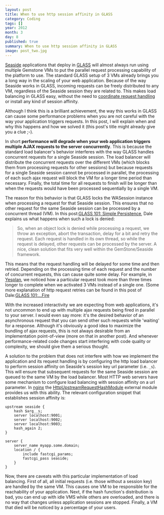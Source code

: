 ```yaml
---
layout: post
title: When to use http session affinity in GLASS
category: Coding
tags: []
year: 2012
month: 3
day: 8
published: true
summary: When to use http session affinity in GLASS
image: post_two.jpg
---
```


[Seaside](http://www.seaside.st/) applications that deploy in [GLASS](http://gemstonesoup.wordpress.com/category/glass/) will almost always run using multiple Gemstone VMs to put the parallel request processing capability of the platform to use. The standard GLASS setup of 3 VMs already brings you a long way in the scaling of your web application. Because of the way Seaside works in GLASS, incoming requests can be freely distributed to any VM, regardless of the Seaside session they are related to. This makes load balancing in GLASS easy, without the need to [coordinate request handling](http://book.seaside.st/book/advanced/deployment/deployment-apache/mod-proxy-balancer) or install any kind of session affinity.

Although I think this is a brilliant achievement, the way this works in GLASS can cause some performance problems when you are not careful with the way your application triggers requests. In this post, I will explain when and why this happens and how we solved it (this post's title might already give you a clue ;-).

In short **performance will degrade when your web application triggers multiple AJAX requests to the server concurrently**. This is because the standard load balancer's behavior interferes with the way GLASS handles concurrent requests for a single Seaside session. The load balancer will distribute the concurrent requests over the different VMs (which blocks them from processing requests for other sessions) but because requests for a single Seaside session cannot be processed in parallel, the processing of each such ajax request will block the VM for a longer time period than necessary. Finally, the total time for all requests to finish will be longer than when the requests would have been processed sequentially by a single VM.

The reason for this behavior is that GLASS locks the WASession instance when processing a request for that Seaside session. This ensures that no other request for the same Seaside session can be processed by a concurrent thread (VM). In this post:[GLASS 101: Simple&nbsp;Persistence](http://gemstonesoup.wordpress.com/2008/03/09/glass-101-simple-persistence/), Dale explains us what happens when such a lock is denied:

> So, when an object lock is denied while processing a request, we throw an exception, abort the transaction, delay for a bit and retry the request. Each request is handled in its own thread, so while the request is delayed, other requests can be processed by the server. A nice, clean solution that fits very well within the GemStone/Seaside framework.

This means that the request handling will be delayed for some time and then retried. Depending on the processing time of each request and the number of concurrent requests, this can cause quite some delay. For example, in [Yesplan](http://www.yesplan.be/), we noticed how a particular request took more than three times longer to complete when we activated 3 VMs instead of a single one. (Some more explanation of http request retries can be found in this post of Dale:[GLASS 101:...Fire](http://gemstonesoup.wordpress.com/2008/03/17/glass-101-fire/) 

With the increased interactivity we are expecting from web applications, it's not uncommon to end up with multiple ajax requests being fired in parallel to your server. I would even say more: it's the desired behavior of an asynchronous request that you can send other such requests while 'waiting' for a response. Although it's obviously a good idea to maximize the bundling of ajax requests, this is not always desirable from an implementation point-of-view (more on that in another post). And whenever performance-related code changes start interfering with code quality or complexity, we should give them a serious thought.

A solution to the problem that does not interfere with how we implement the application and its request handling is by configuring the http load balancer to perform session affinity on Seaside's session key url parameter (i.e. `_s`). This will ensure that subsequent requests for the same Seaside session are queued to the same VM by the load balancer. Most HTTP web servers have some mechanism to configure load balancing with session affinity on a url parameter. In [nginx](http://nginx.org/) the [HttpUpstreamRequestHashModule](http://wiki.nginx.org/HttpUpstreamRequestHashModule) external module provides us with this ability. The relevant configuration snippet that establishes session affinity is:

	upstream seaside {
		hash $arg__s;
      	server localhost:9001;
		server localhost:9002;
		server localhost:9003;
		hash_again 2;
	}

	server {
  		server_name myapp.some.domain;
		location / {
			include fastcgi_params;
			fastcgi_pass seaside;
		}
	}

Now, there are caveats with this particular implementation of load balancing. First of all, all initial requests (i.e. those without a session key) are handled by the same VM. This causes one VM to be responsible for the reachability of your application. Next, if the hash function's distribution is bad, you can end up with idle VMS while others are overloaded, and there is no way that changes unless application sessions are stopped. Finally, a VM that died will be noticed by a percentage of your users.